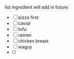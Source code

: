list ingredient will add in future:   
- [ ] pizza first  
- [ ] caviar  
- [ ] tofu  
- [ ] ramen  
- [ ] chicken breast
- [ ] waguy
- [ ] 
